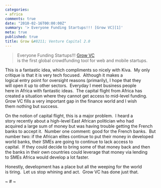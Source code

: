 ```yaml
---
categories:
- africa
comments: true
date: "2010-02-16T00:00:00Z"
summary: '> Everyone Funding Startups!!! [Grow VC][1]'
meta: true
published: true
title: Grow &#8211; Venture Capital 2.0
---
```


> Everyone Funding Startups!!! [Grow VC][1]  
> is the first global crowdfunding tool for web and mobile startups.

 [1]: http://www.growvc.com/main/index.html

This is a fantastic idea, which compliments so nicely with Kiva.  My only critique is that it is very tech focused.  Although it makes a  
logical entry point for oversight reasons (primarily), I hope that they  
will open it up to other sectors.  Everyday I meet business people  
here in Africa with fantastic ideas.  The capital flight from Africa has  
created a situation where they cannot get access to mid-level funding.   
Grow VC fills a very important gap in the finance world and I wish  
them nothing but success.

On the notion of capital flight, this is a major problem.  I heard a  
story recently about a high-level East African politician who had  
acquired a large sum of money but was having trouble getting the French  
banks to accept it.  Number one comment: good for the French banks.  But  
number two: if the African elites continue to put their money in developed  
world banks, their SMEs are going to continue to lack access to  
capital.  If they could decide to bring some of that money back and then  
the banks in their own countries could leverage that money via lending  
to SMEs Africa would develop a lot faster.

Honestly, development has a place but all the weeping for the world  
is tiring.  Let us stop whining and act.  Grow VC has done just that.

~ # ~